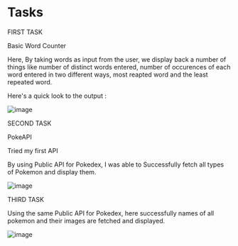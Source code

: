 # Tasks

FIRST TASK

Basic Word Counter


Here, By taking words as input from the user, we display back a number of things like  number of distinct words entered, number of occurences of each word entered in two different ways, most reapted word and the least repeated word.


Here's a quick look to the output :


![image](https://user-images.githubusercontent.com/88182884/128521211-6d24da1d-e211-4461-a74a-755c27add02c.png)





SECOND TASK

PokeAPI


Tried my first API


By using Public API for Pokedex, I was able to Successfully fetch all types of Pokemon and display them.




![image](https://user-images.githubusercontent.com/88182884/128546824-612c39e3-244b-4db6-9faf-e04d5849eaf8.png)



THIRD TASK

Using the same Public API for Pokedex, here successfully names of all pokemon and their images are fetched and displayed.




![image](https://user-images.githubusercontent.com/88182884/128546882-66014784-63a4-49a8-8ed8-4eff60383fef.png)
